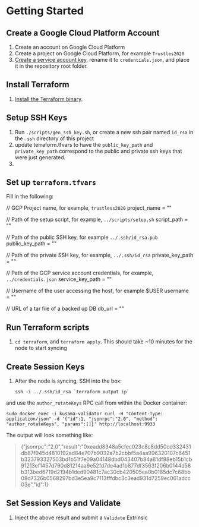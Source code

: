 # Getting Started

## Create a Google Cloud Platform Account

1. Create an account on Google Cloud Platform
2. Create a project on Google Cloud Platform, for example `Trustles2020`
3. [Create a service account key](https://console.cloud.google.com/apis/credentials/serviceaccountkey?_ga=2.200408430.115747434.1580487834-927118280.1575805433&_gac=1.55674585.1580204272.CjwKCAiA1L_xBRA2EiwAgcLKAz_8bCEQ_Lu6p8_iKNfze_a3QBpKDqtMi9UoAWKlJXbpQOW9aBkDcxoC254QAvD_BwE), rename it to `credentials.json`, and place it in the repository root folder. 

## Install Terraform

1. [Install the Terraform binary](https://learn.hashicorp.com/terraform/getting-started/install.html).

## Setup SSH Keys

1. Run `./scripts/gen_ssh_key.sh`, or create a new ssh pair named `id_rsa` in the `.ssh` directory of this project
2. update terraform.tfvars to have the `public_key_path` and `private_key_path` correspond to the public and private ssh keys that were just generated.
3. 


## Set up `terraform.tfvars`
Fill in the following:

// GCP Project name, for example, `trustless2020`
project_name = ""

// Path of the setup script, for example, `../scripts/setup.sh`
script_path = ""

// Path of the public SSH key, for example `../.ssh/id_rsa.pub`
public_key_path = ""

// Path of the private SSH key, for example, `../.ssh/id_rsa`
private_key_path = ""

// Path of the GCP service account credentials, for example, `../credentials.json`
service_key_path = ""

// Username of the user accessing the host, for example $USER
username = ""

// URL of a tar file of a backed up DB
db_url = ""


## Run Terraform scripts

1. `cd terraform`, and `terraform apply`. This should take ~10 minutes for the node to start syncing

## Create Session Keys

1. After the node is syncing, SSH into the box:
   
   ```
   ssh -i ../.ssh/id_rsa `terraform output ip`
   ```

and use the `author_rotateKeys` RPC call from within the Docker container:

```
sudo docker exec -i kusama-validator curl -H "Content-Type: application/json" -d '{"id":1, "jsonrpc":"2.0", "method": "author_rotateKeys", "params":[]}' http://localhost:9933
```


The output will look something like:

> {"jsonrpc":"2.0","result":"0xeadd8348a5cfec023c8c8dd50cd332431db87f945d4810192ad84e707b9032a7b2cbbf5a4aa996320107c6451b323793327503bd1b51f7e09a04148dbd043407b84a81df88eb15b1cb91213ef1457d790d81214aa9e52fd7de4ad1b877df3563f206b0144d58b313bed6719d2194b1ded90481c7ac30cb420505ea0b0185dc7c68bb08d7326b0568297bd3e5ea9c7113fffdbc3c3ead931d7259ec061adcc03e","id":1}

## Set Session Keys and Validate

1. Inject the above result and submit a `Validate` Extrinsic



